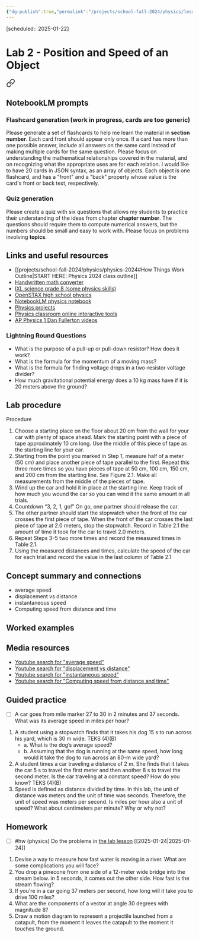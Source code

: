 ```yaml
---
{"dg-publish":true,"permalink":"/projects/school-fall-2024/physics/lessons/lab-2-position-and-speed/"}
---
```



[scheduled:: 2025-01-22] 

#  Lab 2 - Position and Speed of an Object


<div class="transclusion internal-embed is-loaded"><a class="markdown-embed-link" href="/projects/school-fall-2024/physics/physics-2024/#notebook-lm-prompts" aria-label="Open link"><svg xmlns="http://www.w3.org/2000/svg" width="24" height="24" viewBox="0 0 24 24" fill="none" stroke="currentColor" stroke-width="2" stroke-linecap="round" stroke-linejoin="round" class="svg-icon lucide-link"><path d="M10 13a5 5 0 0 0 7.54.54l3-3a5 5 0 0 0-7.07-7.07l-1.72 1.71"></path><path d="M14 11a5 5 0 0 0-7.54-.54l-3 3a5 5 0 0 0 7.07 7.07l1.71-1.71"></path></svg></a><div class="markdown-embed">



## NotebookLM prompts

### Flashcard generation (work in progress, cards are too generic)

Please generate a set of flashcards to help me learn the material in **section number**. Each card front should appear only once. If a card has more than one possible answer, include all answers on the same card instead of making multiple cards for the same question. Please focus on understanding the mathematical relationships covered in the material, and on recognizing what the appropriate uses are for each relation. I would like to have 20 cards in JSON syntax, as an array of objects. Each object is one flashcard, and has a "front" and a "back" property whose value is the card's front or back text, respectively.

### Quiz generation

Please create a quiz with six questions that allows my students to practice their understanding of the ideas from chapter **chapter number**. The questions should require them to compute numerical answers, but the numbers should be small and easy to work with. Please focus on problems involving **topics**.



</div></div>


## Links and useful resources 

- [[projects/school-fall-2024/physics/physics-2024#How Things Work Outline\|START HERE: Physics 2024 class outline]]
- [Handwritten math converter](https://webdemo.myscript.com/views/math/index.html#)
- [IXL science grade 8 (some physics skills)](https://www.ixl.com/science/grade-8)
- [OpenSTAX high school physics](https://openstax.org/books/physics/pages/1-introduction)
- [NotebookLM physics notebook](https://notebooklm.google.com/notebook/94fe29f5-cebb-4621-9e03-d20110b7a978)
- [Physics projects](https://www.sciencebuddies.org/science-fair-projects/science-projects/physics/high-school)
- [Physics classroom online interactive tools](https://www.physicsclassroom.com)
- [AP Physics 1 Dan Fullerton videos](https://www.youtube.com/playlist?list=PLd2HWlWc-MsysWuL9ksneEM8cl5bk3bHH)



### Lightning Round Questions

- What is the purpose of a pull-up or pull-down resistor? How does it work? 
- What is the formula for the momentum of a moving mass? 
- What is the formula for finding voltage drops in a two-resistor voltage divider? 
- How much gravitational potential energy does a 10 kg mass have if it is 20 meters above the ground? 



## Lab procedure

Procedure
1. Choose a starting place on the floor about 20 cm from the wall for your car with plenty of space ahead. Mark the starting point with a piece of tape approximately 10 cm long. Use the middle of this piece of tape as the starting line for your car. 
2. Starting from the point you marked in Step 1, measure half of a meter (50 cm) and place another piece of tape parallel to the first. Repeat this three more times so you have pieces of tape at 50 cm, 100 cm, 150 cm, and 200 cm from the starting line. See Figure 2.1. Make all measurements from the middle of the pieces of tape. 
3. Wind up the car and hold it in place at the starting line. Keep track of how much you wound the car so you can wind it the same amount in all trials. 
4. Countdown “3, 2, 1, go!” On go, one partner should release the car.
5. The other partner should start the stopwatch when the front of the car crosses the first piece of tape. When the front of the car crosses the last piece of tape at 2.0 meters, stop the stopwatch. Record in Table 2.1 the amount of time it took for the car to travel 2.0 meters. 
6. Repeat Steps 3–5 two more times and record the measured times in Table 2.1. 
7. Using the measured distances and times, calculate the speed of the car for each trial and record the value in the last column of Table 2.1

## Concept summary and connections


- average speed 
- displacement vs distance 
- instantaneous speed 
- Computing speed from distance and time 

## Worked examples



## Media resources

- [Youtube search for "average speed"](https://www.youtube.com/results?search_query=average%20speed) 
- [Youtube search for "displacement vs distance"](https://www.youtube.com/results?search_query=displacement%20vs%20distance) 
- [Youtube search for "instantaneous speed"](https://www.youtube.com/results?search_query=instantaneous%20speed) 
- [Youtube search for "Computing speed from distance and time"](https://www.youtube.com/results?search_query=Computing%20speed%20from%20distance%20and%20time) 

## Guided practice


- [ ] A car goes from mile marker 27 to 30 in 2 minutes and 37 seconds. What was its average speed in miles per hour?  

1. A student using a stopwatch finds that it takes his dog 15 s to run across his yard, which is 30 m wide. TEKS (4)(B)
    - a. What is the dog’s average speed?
    - b. Assuming that the dog is running at the same speed, how long would it take the dog to run across an 80-m wide yard?
2. A student times a car traveling a distance of 2 m. She finds that it takes the car 5 s to travel the first meter and then another 8 s to travel the second meter. Is the car traveling at a constant speed? How do you know? TEKS (4)(B)
3. Speed is defined as distance divided by time. In this lab, the unit of distance was meters and the unit of time was seconds. Therefore, the unit of speed was meters per second. Is miles per hour also a unit of speed? What about centimeters per minute? Why or why not?

## Homework

- [ ] #hw (physics) Do the problems in [the lab lesson](https://school.ginosterous.com/physics/lessons/lab-2-position-and-speed) [[2025-01-24\|2025-01-24]]

1. Devise a way to measure how fast water is moving in a river. What are some complications you will face? 
2. You drop a pinecone from one side of a 12-meter wide bridge into the stream below. in 5 seconds, it comes out the other side. How fast is the stream flowing?  
3. If you're in a car going 37 meters per second, how long will it take you to drive 100 miles? 
4. What are the components of a vector at angle 30 degrees with magnitude 8?  
5. Draw a motion diagram to represent a projectile launched from a catapult, from the moment it leaves the catapult to the moment it touches the ground.  
